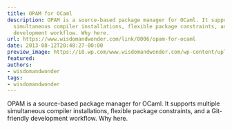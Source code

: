 ```yaml
---
title: OPAM for OCaml
description: OPAM is a source-based package manager for OCaml. It supports multiple
  simultaneous compiler installations, flexible package constraints, and a Git-friendly
  development workflow. Why here.
url: https://www.wisdomandwonder.com/link/8006/opam-for-ocaml
date: 2013-08-12T20:48:27-00:00
preview_image: https://i0.wp.com/www.wisdomandwonder.com/wp-content/uploads/2019/03/cropped-WisdomAndWonderLogoFavicon-2-1.png?fit=512%2C512&ssl=1
featured:
authors:
- wisdomandwonder
tags:
- wisdomandwonder
---
```


OPAM is a source-based package manager for OCaml. It supports multiple simultaneous compiler installations, flexible package constraints, and a Git-friendly development workflow. Why here.
